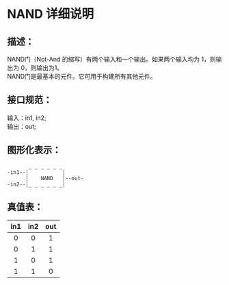 # NAND 详细说明

## 描述：

NAND门（Not-And 的缩写）有两个输入和一个输出。如果两个输入均为 1，则输出为 0，则输出为1。  
NAND门是最基本的元件。它可用于构建所有其他元件。

## 接口规范：

输入：in1,  in2;  
输出：out;

## 图形化表示：

```
       _ _ _ _ _ _
-in1--┆           ┆
      ┆    NAND   ┆--out-
-in2--┆_ _ _ _ _ _┆

```

## 真值表：

| in1  | in2  | out  |
| :--: | :--: | :--: |
|  0   |  0   |  1   |
|  0   |  1   |  1   |
|  1   |  0   |  1   |
|  1   |  1   |  0   |
